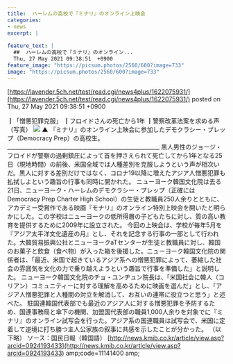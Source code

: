 ```yaml
---
title:  ハーレムの高校で『ミナリ』のオンライン上映会  
categories:
- news
excerpt: |
  
feature_text: |
  ##  ハーレムの高校で『ミナリ』のオンライン...
  Thu, 27 May 2021 09:38:51  +0900
feature_image: "https://picsum.photos/2560/600?image=733"
image: "https://picsum.photos/2560/600?image=733"
---
```


[https://lavender.5ch.net/test/read.cgi/news4plus/1622075931/](https://lavender.5ch.net/test/read.cgi/news4plus/1622075931/)
posted on Thu, 27 May 2021 09:38:51  +0900

<!--more-->

┃「憎悪犯罪克服」 ┃フロイドさんの死亡から1年 ┃警察改革法案を求める声 （写真） ![](http://image.kmib.co.kr/online_image/2021/0527/2021052621230314726_1622031783_0924193433.jpg) ▲ 『ミナリ』のオンライン上映会に参加したデモクラシー・プレップ（Democracy Prep）の高校生。 _______________________________________________________ 黒人男性のジョージ・フロイドが警察の過剰鎮圧によって首を押さえられて死亡してから1年となる25日（現地時間）の前後、米国全域では人種差別を克服しようという声が相次いだ。黒人に対する差別だけではなく、コロナ19以降に増えたアジア人憎悪犯罪も払拭しよという趣旨の行事も同時に開かれた。 ニューヨーク韓国文化院は去る21日、ニューヨーク・ハーレムのデモクラシー・プレップ（正確にはDemocracy Prep Charter High School）の生徒と教職員250人余りとともに、アカデミー受賞作である映画『モナリ』のオンライン特別上映会を開いたと明らかにした。この学校はニューヨークの低所得層の子どもたちに対し、質の高い教育を提供するために2009年に設立された。 今回の上映会は、学校が毎年5月を『アジア太平洋文化遺産の月』とし、それを記念する行事の一部として行われた。大韓貿易振興公社とニューヨークaTセンターが生徒と教職員に対し、韓国のお菓子と飲食（食べ物）が入った箱を後援した。ニューヨーク韓国文化院の関係者は、「最近、米国で起きているアジア系への憎悪犯罪によって、萎縮した社会の雰囲気を文化の力で乗り越えようという趣旨で行事を準備した」と説明した。 ニューヨーク韓国文化院のチョ・ユンヂュン院長は、「米国社会に韓人（コリアン）コミュニティーに対する理解を高めるために映画を選んだ」とし、「アジア人憎悪犯罪と人種間の対立を解消して、お互いの連帯に役立つと思う」と述べた。 駐国連韓国代表部でも最近のアジア人に対する憎悪犯罪を予防するため、国連事務局と傘下の機関、加盟国代表部の職員1,000人余りを対象でに『ミナリ』のオンライン試写会を行った。アジア系の国連職員は試写会で、米国に定着して逆境に打ち勝つ主人公家族の叙事に共感を示したことが分かった。 （以下略） ソース：国民日報（韓国語） [http://news.kmib.co.kr/article/view.asp?arcid=0924193433](http://news.kmib.co.kr/article/view.asp?arcid=0924193433) amp;code=11141400 amp;
